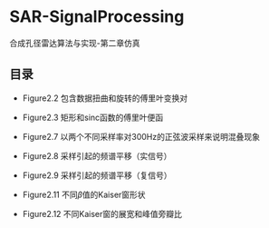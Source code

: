 # SAR-SignalProcessing

合成孔径雷达算法与实现-第二章仿真

## 目录

* Figure2.2 包含数据扭曲和旋转的傅里叶变换对

* Figure2.3 矩形和sinc函数的傅里叶便函

* Figure2.7 以两个不同采样率对300Hz的正弦波采样来说明混叠现象

* Figure2.8 采样引起的频谱平移（实信号）

* Figure2.9 采样引起的频谱平移（复信号）

* Figure2.11 不同$\beta$值的Kaiser窗形状

* Figure2.12 不同Kaiser窗的展宽和峰值旁瓣比
    